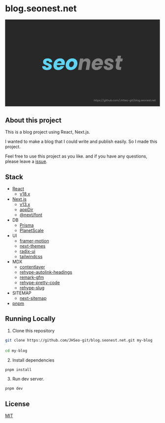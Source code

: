 # blog.seonest.net

![seonest](./public/og.png)

## About this project

This is a blog project using React, Next.js.

I wanted to make a blog that I could write and publish easily. So I made this project.

Feel free to use this project as you like.
and if you have any questions, please leave a [issue](https://github.com/JHSeo-git/blog.seonest.net/issues/new).

## Stack

- [React](https://beta.reactjs.org/)
  - [v18.x](https://www.npmjs.com/package/react)
- [Next.js](https://beta.nextjs.org/)
  - [v13.x](https://www.npmjs.com/package/next)
  - [appDir](https://beta.nextjs.org/docs/app-directory-roadmap)
  - [@next/font](https://www.npmjs.com/package/@next/font)
- DB
  - [Prisma](https://www.prisma.io/)
  - [PlanetScale](https://planetscale.com/)
- UI
  - [framer-motion](https://www.framer.com/motion/)
  - [next-themes](https://github.com/pacocoursey/next-themes)
  - [radix-ui](https://www.radix-ui.com/)
  - [tailwindcss](https://tailwindcss.com/)
- MDX
  - [contentlayer](https://www.contentlayer.dev/)
  - [rehype-autolink-headings](https://github.com/rehypejs/rehype-autolink-headings)
  - [remark-gfm](https://github.com/remarkjs/remark-gfm)
  - [rehype-pretty-code](https://github.com/atomiks/rehype-pretty-code)
  - [rehype-slug](https://github.com/rehypejs/rehype-slug)
- SITEMAP
  - [next-sitemap](https://github.com/iamvishnusankar/next-sitemap)
- [pnpm](https://pnpm.io/)

## Running Locally

1. Clone this repository

```bash
git clone https://github.com/JHSeo-git/blog.seonest.net.git my-blog

cd my-blog
```

2. Install dependencies

```bash
pnpm install
```

3. Run dev server.

```bash
pnpm dev
```

## License

[MIT](./LICENSE)
